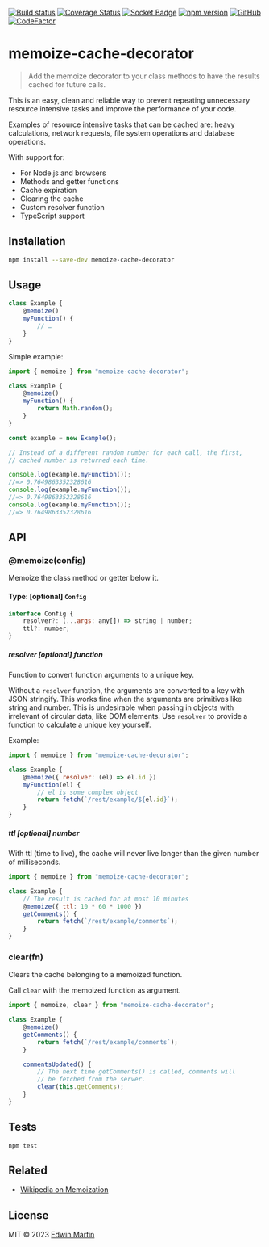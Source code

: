 [![Build status](https://api.travis-ci.com/edwinm/memoize-cache-decorator.svg?branch=master)](https://app.travis-ci.com/github/edwinm/memoize-cache-decorator) [![Coverage Status](https://coveralls.io/repos/github/edwinm/memoize-cache-decorator/badge.svg?branch=master)](https://coveralls.io/github/edwinm/memoize-cache-decorator?branch=master) [![Socket Badge](https://socket.dev/api/badge/npm/package/memoize-cache-decorator)](https://socket.dev/npm/package/memoize-cache-decorator) [![npm version](https://badge.fury.io/js/memoize-cache-decorator.svg)](https://www.npmjs.com/package/memoize-cache-decorator) [![GitHub](https://img.shields.io/github/license/edwinm/memoize-cache-decorator.svg)](https://github.com/edwinm/memoize-cache-decorator/blob/master/LICENSE) [![CodeFactor](https://www.codefactor.io/repository/github/edwinm/memoize-cache-decorator/badge)](https://www.codefactor.io/repository/github/edwinm/memoize-cache-decorator)
# memoize-cache-decorator

> Add the memoize decorator to your class methods to have the results cached
for future calls.

This is an easy, clean and reliable way to prevent repeating unnecessary resource intensive
tasks and improve the performance of your code.

Examples of resource intensive tasks that can be cached are:
heavy calculations, network requests, file system operations and database operations.

With support for:
- For Node.js and browsers
- Methods and getter functions
- Cache expiration
- Clearing the cache
- Custom resolver function
- TypeScript support

## Installation

```bash
npm install --save-dev memoize-cache-decorator
```

## Usage

```js
class Example {
	@memoize()
	myFunction() {
		// …
	}
}
```

Simple example:

```js
import { memoize } from "memoize-cache-decorator";

class Example {
	@memoize()
	myFunction() {
		return Math.random();
	}
}

const example = new Example();

// Instead of a different random number for each call, the first,
// cached number is returned each time.

console.log(example.myFunction());
//=> 0.7649863352328616
console.log(example.myFunction());
//=> 0.7649863352328616
console.log(example.myFunction());
//=> 0.7649863352328616
```

## API

### @memoize(config)

Memoize the class method or getter below it.

#### Type: \[optional\] `Config`

```js
interface Config {
	resolver?: (...args: any[]) => string | number;
	ttl?: number;
}
```

##### resolver \[optional\] function

Function to convert function arguments to a unique key.

Without a `resolver` function, the arguments are converted to a key with JSON stringify.
This works fine when the arguments are primitives like string and number.
This is undesirable when passing in objects with irrelevant of circular data, like DOM elements.
Use `resolver` to provide a function to calculate a unique key yourself.

Example:

```js
import { memoize } from "memoize-cache-decorator";

class Example {
	@memoize({ resolver: (el) => el.id })
	myFunction(el) {
		// el is some complex object
		return fetch(`/rest/example/${el.id}`);
	}
}
```

##### ttl \[optional\] number

With ttl (time to live), the cache will never live longer than
the given number of milliseconds.

```js
import { memoize } from "memoize-cache-decorator";

class Example {
	// The result is cached for at most 10 minutes
	@memoize({ ttl: 10 * 60 * 1000 })
	getComments() {
		return fetch(`/rest/example/comments`);
	}
}
```

### clear(fn)

Clears the cache belonging to a memoized function.

Call `clear` with the memoized function as argument.

```js
import { memoize, clear } from "memoize-cache-decorator";

class Example {
	@memoize()
	getComments() {
		return fetch(`/rest/example/comments`);
	}

	commentsUpdated() {
		// The next time getComments() is called, comments will
		// be fetched from the server.
		clear(this.getComments);
	}
}
```

## Tests

```shell
npm test
```

## Related

- [Wikipedia on Memoization](https://en.wikipedia.org/wiki/Memoization)

## License

MIT © 2023 [Edwin Martin](https://bitstorm.org/)
